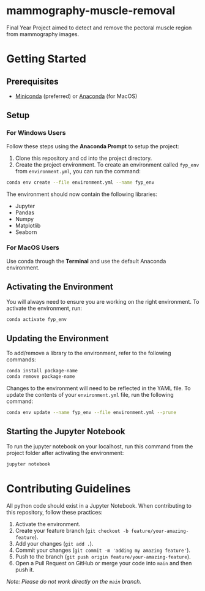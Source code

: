 # mammography-muscle-removal

Final Year Project aimed to detect and remove the pectoral muscle region from mammography images.

# Getting Started

## Prerequisites

-   [Miniconda](https://docs.conda.io/en/latest/miniconda.html) (preferred) or [Anaconda](https://www.anaconda.com/products/individual) (for MacOS)

## Setup

### For Windows Users

Follow these steps using the **Anaconda Prompt** to setup the project:

1. Clone this repository and cd into the project directory.
2. Create the project environment. To create an environment called `fyp_env` from `environment.yml`, you can run the command:

```bash
conda env create --file environment.yml --name fyp_env
```

The environment should now contain the following libraries:

-   Jupyter
-   Pandas
-   Numpy
-   Matplotlib
-   Seaborn

### For MacOS Users

Use conda through the **Terminal** and use the default Anaconda environment.

## Activating the Environment

You will always need to ensure you are working on the right environment. To activate the environment, run:

```bash
conda activate fyp_env
```

## Updating the Environment

To add/remove a library to the environment, refer to the following commands:

```bash
conda install package-name
conda remove package-name
```

Changes to the environment will need to be reflected in the YAML file. To update the contents of your `environment.yml` file, run the following command:

```bash
conda env update --name fyp_env --file environment.yml --prune
```

## Starting the Jupyter Notebook

To run the jupyter notebook on your localhost, run this command from the project folder after activating the environment:

```bash
jupyter notebook
```

# Contributing Guidelines

All python code should exist in a Jupyter Notebook. When contributing to this repository, follow these practices:

1. Activate the environment.
2. Create your feature branch (`git checkout -b feature/your-amazing-feature`).
3. Add your changes (`git add .`).
4. Commit your changes (`git commit -m 'adding my amazing feature'`).
5. Push to the branch (`git push origin feature/your-amazing-feature`).
6. Open a Pull Request on GitHub or merge your code into `main` and then push it.

_Note: Please do not work directly on the `main` branch._
